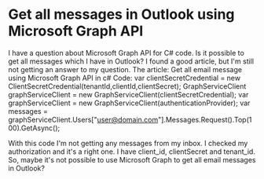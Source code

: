 
# Get all messages in Outlook using Microsoft Graph API

I have a question about Microsoft Graph API for C# code. Is it possible to get all messages which I have in Outlook?
I found a good article, but I'm still not getting an answer to my question. The article:
Get all email message using Microsoft Graph API in c#
Code:
var clientSecretCredential = new ClientSecretCredential(tenantId,clientId,clientSecret);
GraphServiceClient graphServiceClient = new GraphServiceClient(clientSecretCredential);
var graphServiceClient = new GraphServiceClient(authenticationProvider);
var messages = graphServiceClient.Users["user@domain.com"].Messages.Request().Top(100).GetAsync();

With this code I'm not getting any messages from my inbox. I checked my authorization and it's a right one. I have client_id, clientSecret and tenant_id.
So, maybe it's not possible to use Microsoft Graph to get all email messages in Outlook?

        